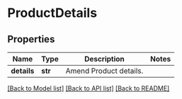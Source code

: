 # ProductDetails

## Properties
Name | Type | Description | Notes
------------ | ------------- | ------------- | -------------
**details** | **str** | Amend Product details. | 

[[Back to Model list]](../README.md#documentation-for-models) [[Back to API list]](../README.md#documentation-for-api-endpoints) [[Back to README]](../README.md)

